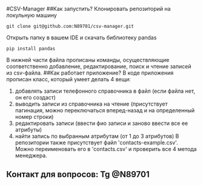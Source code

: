 #CSV-Manager
##Как запустить?
Клонировать репозиторий на локульную машину
```
git clone git@github.com:N89701/csv-manager.git
```
Открыть папку в вашем IDE и скачать библиотеку pandas
```
pip install pandas
```
В нижней части файла прописаны команды, осуществляющие соответственно добавление, редактирование, поиск и чтение записей из csv-файла.
##Как работает приложение?
В коде приложения прописан класс, который умеет делать 4 вещи:
1) добавлять записи телефонного справочника в файл (если файла нет, он его создаст)
2) выводить записи из справочника на чтение (присутствует пагинация, можно переключаться вперед-назад и на определенный номер строки)
3) редактировать записи (ввести фио записи и заново ввести все ее атрибуты)
4) найти запись по выбранным атрибутам (от 1 до 3 атрибутов)
В репозитории также присутствует файл 'contacts-example.csv'. Можно переименовать его в 'contacts.csv' и проверить все 4 метода менеджера.
## Контакт для вопросов: Tg @N89701
